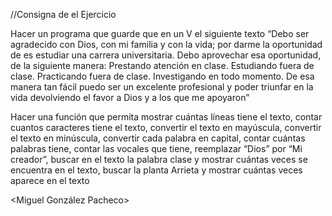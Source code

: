 //Consigna de el Ejercicio

Hacer un programa que guarde que en un V el siguiente texto “Debo ser agradecido con Dios, con mi familia y con la vida; por darme la oportunidad de es estudiar una carrera universitaria. Debo aprovechar esa oportunidad, de la siguiente manera: 
Prestando atención en clase. 
Estudiando fuera de clase. 
Practicando fuera de clase.
Investigando en todo momento.
De esa manera tan fácil puedo ser un excelente profesional y poder triunfar en la vida devolviendo el favor a Dios y a los que me apoyaron” 


Hacer una función que permita mostrar cuántas líneas tiene el texto, contar cuantos caracteres tiene el texto, convertir el texto en mayúscula, convertir el texto en minúscula, convertir cada palabra en capital, contar cuántas palabras tiene, contar las vocales que tiene, reemplazar “Dios” por “Mi creador”, buscar en el texto la palabra clase y mostrar cuántas veces se encuentra en el texto, buscar la planta Arrieta y mostrar cuántas veces aparece en el texto

<Miguel González Pacheco>
